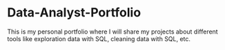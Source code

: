 # Data-Analyst-Portfolio
This is my personal portfolio where I will share my projects about different tools like exploration data with SQL, cleaning data with SQL, etc.

